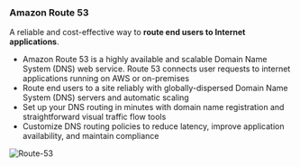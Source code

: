 ### Amazon Route 53

A reliable and cost-effective way to **route end users to Internet applications**.

* Amazon Route 53 is a highly available and scalable Domain Name System (DNS) web service. Route 53 connects user requests to internet applications running on AWS or on-premises
* Route end users to a site reliably with globally-dispersed Domain Name System (DNS) servers and automatic scaling
* Set up your DNS routing in minutes with domain name registration and straightforward visual traffic flow tools
* Customize DNS routing policies to reduce latency, improve application availability, and maintain compliance

![Route-53](https://user-images.githubusercontent.com/114364831/211432301-cecba3c0-71ff-4398-ab5a-5a3ad522f6e4.png)
